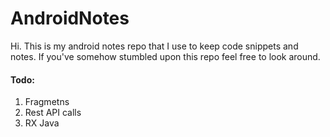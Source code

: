 # AndroidNotes
Hi. This is my android notes repo that I use to keep code snippets and notes. If you've somehow stumbled upon this repo feel free to look around.



#### Todo:
1. Fragmetns
2. Rest API calls
3. RX Java